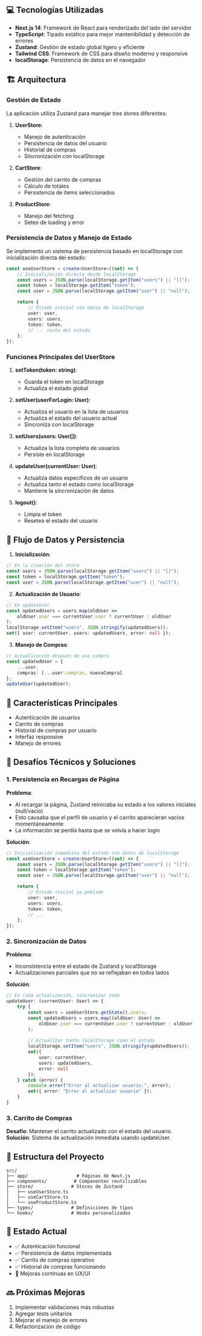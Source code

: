 
## 💻 Tecnologías Utilizadas

- **Next.js 14**: Framework de React para renderizado del lado del servidor
- **TypeScript**: Tipado estático para mejor mantenibilidad y detección de errores
- **Zustand**: Gestión de estado global ligero y eficiente
- **Tailwind CSS**: Framework de CSS para diseño moderno y responsive
- **localStorage**: Persistencia de datos en el navegador

## 🏗️ Arquitectura

### Gestión de Estado
La aplicación utiliza Zustand para manejar tres stores diferentes:

1. **UserStore**: 
   - Manejo de autenticación
   - Persistencia de datos del usuario
   - Historial de compras
   - Sincronización con localStorage

2. **CartStore**:
   - Gestión del carrito de compras
   - Cálculo de totales
   - Persistencia de items seleccionados

3. **ProductStore**:
    - Manejo del fetching
    - Seteo de loading y error

### Persistencia de Datos y Manejo de Estado
Se implementó un sistema de persistencia basado en localStorage con inicialización directa del estado:

```typescript
const useUserStore = create<UserStore>((set) => {
    // Inicialización directa desde localStorage
    const users = JSON.parse(localStorage.getItem("users") || "[]");
    const token = localStorage.getItem("token");
    const user = JSON.parse(localStorage.getItem("user") || "null");

    return {
        // Estado inicial con datos de localStorage
        user: user,
        users: users,
        token: token,
        // ... resto del estado
    };
});
```

### Funciones Principales del UserStore

1. **setToken(token: string)**:
   - Guarda el token en localStorage
   - Actualiza el estado global

2. **setUser(userForLogin: User)**:
   - Actualiza el usuario en la lista de usuarios
   - Actualiza el estado del usuario actual
   - Sincroniza con localStorage

3. **setUsers(users: User[])**:
   - Actualiza la lista completa de usuarios
   - Persiste en localStorage

4. **updateUser(currentUser: User)**:
   - Actualiza datos específicos de un usuario
   - Actualiza tanto el estado como localStorage
   - Mantiene la sincronización de datos

5. **logout()**:
   - Limpia el token
   - Resetea el estado del usuario

## 🔄 Flujo de Datos y Persistencia

1. **Inicialización**:
```typescript
// En la creación del store
const users = JSON.parse(localStorage.getItem("users") || "[]");
const token = localStorage.getItem("token");
const user = JSON.parse(localStorage.getItem("user") || "null");
```

2. **Actualización de Usuario**:
```typescript
// En updateUser
const updatedUsers = users.map(oldUser => 
    oldUser.user === currentUser.user ? currentUser : oldUser
);
localStorage.setItem("users", JSON.stringify(updatedUsers));
set({ user: currentUser, users: updatedUsers, error: null });
```

3. **Manejo de Compras**:
```typescript
// Actualización después de una compra
const updatedUser = {
    ...user,
    compras: [...user.compras, nuevaCompra]
};
updateUser(updatedUser);
```

## 🎯 Características Principales

- Autenticación de usuarios
- Carrito de compras 
- Historial de compras por usuario
- Interfaz responsive
- Manejo de errores 

## 🔧 Desafíos Técnicos y Soluciones

### 1. Persistencia en Recargas de Página
**Problema**: 
- Al recargar la página, Zustand reiniciaba su estado a los valores iniciales (null/vacío)
- Esto causaba que el perfil de usuario y el carrito aparecieran vacíos momentáneamente
- La información se perdía hasta que se volvía a hacer login

**Solución**: 
```typescript
// Inicialización inmediata del estado con datos de localStorage
const useUserStore = create<UserStore>((set) => {
    const users = JSON.parse(localStorage.getItem("users") || "[]");
    const token = localStorage.getItem("token");
    const user = JSON.parse(localStorage.getItem("user") || "null");

    return {
        // Estado inicial ya poblado
        user: user,
        users: users,
        token: token,
        // ...
    };
});
```

### 2. Sincronización de Datos
**Problema**: 
- Inconsistencia entre el estado de Zustand y localStorage
- Actualizaciones parciales que no se reflejaban en todos lados

**Solución**: 
```typescript
// En cada actualización, sincronizar todo
updateUser: (currentUser: User) => {
    try {
        const users = useUserStore.getState().users;
        const updatedUsers = users.map((oldUser: User) => 
            oldUser.user === currentUser.user ? currentUser : oldUser
        );
        
        // Actualizar tanto localStorage como el estado
        localStorage.setItem("users", JSON.stringify(updatedUsers));
        set({ 
            user: currentUser, 
            users: updatedUsers, 
            error: null 
        });
    } catch (error) {
        console.error("Error al actualizar usuario:", error);
        set({ error: "Error al actualizar usuario" });
    }
}
```

### 3. Carrito de Compras
**Desafío**: Mantener el carrito actualizado con el estado del usuario.
**Solución**: Sistema de actualización inmediata usando updateUser.

## 📝 Estructura del Proyecto

```
src/
├── app/                  # Páginas de Next.js
├── components/          # Componentes reutilizables
├── store/              # Stores de Zustand
│   ├── useUserStore.ts
│   ├── useCartStore.ts
│   └── useProductStore.ts
├── types/              # Definiciones de tipos
└── hooks/              # Hooks personalizados
```

## 🚦 Estado Actual

- ✅ Autenticación funcional
- ✅ Persistencia de datos implementada
- ✅ Carrito de compras operativo
- ✅ Historial de compras funcionando
- 🔄 Mejoras continuas en UX/UI

## 🔜 Próximas Mejoras

1. Implementar validaciones más robustas
2. Agregar tests unitarios
3. Mejorar el manejo de errores
4. Refactorización de código

